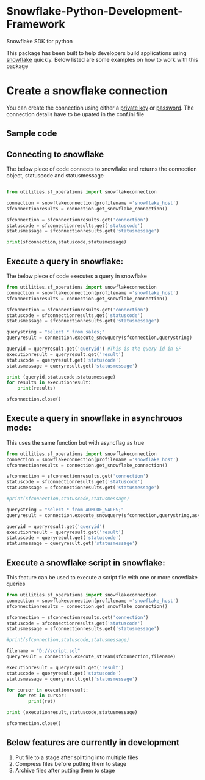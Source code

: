 # Snowflake-Python-Development-Framework
Snowflake SDK for python

This package has been built to help developers build applications using [snowflake](https://www.snowflake.com) quickly. Below listed are some examples on how to work with this package

# Create a snowflake connection
You can create the connection using either a [private key](https://docs.snowflake.com/en/user-guide/snowsql-start.html#using-key-pair-authentication) or [password](https://docs.snowflake.com/en/user-guide/snowsql-start.html#specifying-passwords-when-connecting). The connection details have to be upated in the conf.ini file

Sample code
--------------

Connecting to snowflake
------------------------

The below piece of code connects to snowflake and returns the connection object, statuscode and statusmessage

```python

from utilities.sf_operations import snowflakeconnection

connection = snowflakeconnection(profilename ='snowflake_host')
sfconnectionresults = connection.get_snowflake_connection()

sfconnection = sfconnectionresults.get('connection')
statuscode = sfconnectionresults.get('statuscode')
statusmessage = sfconnectionresults.get('statusmessage')

print(sfconnection,statuscode,statusmessage)

```
Execute a query in snowflake:
-----------------------------------
The below piece of code executes a query in snowflake

```python
from utilities.sf_operations import snowflakeconnection
connection = snowflakeconnection(profilename ='snowflake_host')
sfconnectionresults = connection.get_snowflake_connection()

sfconnection = sfconnectionresults.get('connection')
statuscode = sfconnectionresults.get('statuscode')
statusmessage = sfconnectionresults.get('statusmessage')

querystring = "select * from sales;"
queryresult = connection.execute_snowquery(sfconnection,querystring)

queryid = queryresult.get('queryid') #This is the query id in SF
executionresult = queryresult.get('result')
statuscode = queryresult.get('statuscode')
statusmessage = queryresult.get('statusmessage')

print (queryid,statuscode,statusmessage)
for results in executionresult:
    print(results)

sfconnection.close()

```
Execute a query in snowflake in asynchrouos mode:
------------------------------------------------
This uses the same function but with asyncflag as true

```python
from utilities.sf_operations import snowflakeconnection
connection = snowflakeconnection(profilename ='snowflake_host')
sfconnectionresults = connection.get_snowflake_connection()

sfconnection = sfconnectionresults.get('connection')
statuscode = sfconnectionresults.get('statuscode')
statusmessage = sfconnectionresults.get('statusmessage')

#print(sfconnection,statuscode,statusmessage)

querystring = "select * from ADMCOE_SALES;"
queryresult = connection.execute_snowquery(sfconnection,querystring,asyncflag=True)

queryid = queryresult.get('queryid')
executionresult = queryresult.get('result')
statuscode = queryresult.get('statuscode')
statusmessage = queryresult.get('statusmessage')

```
Execute a snowflake script in snowflake:
------------------------------------------------
This feature can be used to execute a script file with one or
more snowflake queries

```python
from utilities.sf_operations import snowflakeconnection
connection = snowflakeconnection(profilename ='snowflake_host')
sfconnectionresults = connection.get_snowflake_connection()

sfconnection = sfconnectionresults.get('connection')
statuscode = sfconnectionresults.get('statuscode')
statusmessage = sfconnectionresults.get('statusmessage')

#print(sfconnection,statuscode,statusmessage)

filename = "D://script.sql"
queryresult = connection.execute_stream(sfconnection,filename)

executionresult = queryresult.get('result')
statuscode = queryresult.get('statuscode')
statusmessage = queryresult.get('statusmessage')

for cursor in executionresult:
    for ret in cursor:
        print(ret)

print (executionresult,statuscode,statusmessage)

sfconnection.close()
```

Below features are currently in development
------------------------------------------------------
1. Put file to a stage after splitting into multiple files
2. Compress files before putting them to stage
3. Archive files after putting them to stage






